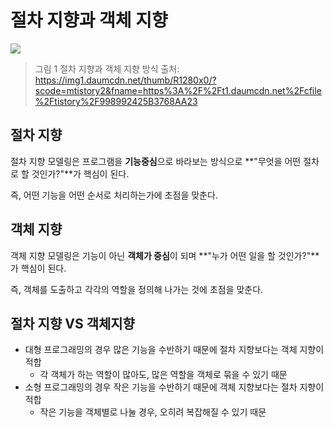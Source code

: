 # 절차 지향과 객체 지향
![](https://img1.daumcdn.net/thumb/R1280x0/?scode=mtistory2&fname=https%3A%2F%2Ft1.daumcdn.net%2Fcfile%2Ftistory%2F998992425B3768AA23)

> 그림 1 절차 지향과 객체 지향 방식
> 출처: https://img1.daumcdn.net/thumb/R1280x0/?scode=mtistory2&fname=https%3A%2F%2Ft1.daumcdn.net%2Fcfile%2Ftistory%2F998992425B3768AA23

## 절차 지향
절차 지향 모델링은 프로그램을 **기능중심**으로 바라보는 방식으로 **"무엇을 어떤 절차로 할 것인가?"**가 핵심이 된다.

즉, 어떤 기능을 어떤 순서로 처리하는가에 초점을 맞춘다.

## 객체 지향
객체 지향 모델링은 기능이 아닌 **객체가 중심**이 되며 **"누가 어떤 일을 할 것인가?"**가 핵심이 된다.

즉, 객체를 도출하고 각각의 역할을 정의해 나가는 것에 초점을 맞춘다.

## 절차 지향 VS 객체지향
- 대형 프로그래밍의 경우 많은 기능을 수반하기 때문에 절차 지향보다는 객체 지향이 적합
    - 각 객체가 하는 역할이 많아도, 많은 역할을 객체로 묶을 수 있기 때문
- 소형 프로그래밍의 경우 작은 기능을 수반하기 때문에 객체 지향보다는 절차 지향이 적합
    - 작은 기능을 객체별로 나눌 경우, 오히려 복잡해질 수 있기 때문
